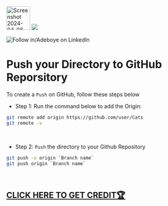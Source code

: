 <img width="62" alt="Screenshot 2024-04-06 022623" src="https://github.com/fadarboye/Intro-To-Git/assets/130584349/4878512e-0d52-4bc9-ade5-ec2700a59a6c">
<a href="https://www.linkedin.com/in/adeboye-famurewa-700b9426/"><img src="https://img.shields.io/badge/LinkedIn-0077B5?style=for-the-badge&logo=linkedin&logoColor=white"></a> 

![](https://img.shields.io/badge/Follow%20%ad-1.4k-blue?logo=linkedin&style=social "Follow in/Adeboye on LinkedIn") 


# Push your Directory to GitHub Reporsitory

To create a `Push` on GitHub, follow these steps below

- Step 1: Run the command below to add the Origin:

```sh
git remote add origin https://github.com/user/Cats
git remote -v
```
<br/>

- Step 2: `Push` the directory to your Github Repository

```sh
git push -u origin `Branch name`
git push origin `Branch name`
```


<br/>

## [CLICK HERE TO GET CREDIT🏆](https://github.com/fadarboye/Intro-To-Git/blob/fadarboye-patch-1/CREDIT%20PAGE.md)



